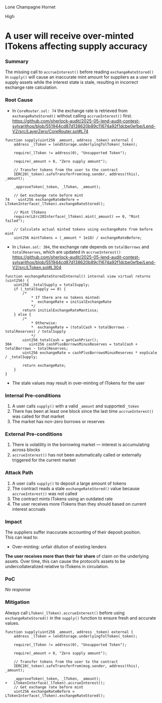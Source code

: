 Lone Champagne Hornet

High

# A user will receive over-minted lTokens affecting supply accuracy

### Summary

The missing call to `accrueInterest()` before reading `exchangeRateStored()` in `supply()` will cause an inaccurate mint amount for suppliers as a user will supply assets while the interest state is stale, resulting in incorrect exchange rate calculation.

### Root Cause

- In `CoreRouter.sol: 74` the exchange rate is retrieved from `exchangeRateStored()` without calling `accrueInterest()` first.
https://github.com/sherlock-audit/2025-05-lend-audit-contest-sylvarithos/blob/551944cd87d138620b89c11674a92f1dcbe0efbe/Lend-V2/src/LayerZero/CoreRouter.sol#L74
```solidity
function supply(uint256 _amount, address _token) external {
    address _lToken = lendStorage.underlyingTolToken(_token);

    require(_lToken != address(0), "Unsupported Token");

    require(_amount > 0, "Zero supply amount");

    // Transfer tokens from the user to the contract
    IERC20(_token).safeTransferFrom(msg.sender, address(this), _amount);

    _approveToken(_token, _lToken, _amount);

    // Get exchange rate before mint
74    uint256 exchangeRateBefore = LTokenInterface(_lToken).exchangeRateStored();

    // Mint lTokens
    require(LErc20Interface(_lToken).mint(_amount) == 0, "Mint failed");

    // Calculate actual minted tokens using exchangeRate from before mint
    uint256 mintTokens = (_amount * 1e18) / exchangeRateBefore;
```

- In `LToken.sol: 304`, the exchange rate depends on `totalBorrows` and `totalReserves`, which are updated in `accrueInterest()`
https://github.com/sherlock-audit/2025-05-lend-audit-contest-sylvarithos/blob/551944cd87d138620b89c11674a92f1dcbe0efbe/Lend-V2/src/LToken.sol#L304
```solidity
function exchangeRateStoredInternal() internal view virtual returns (uint256) {
    uint256 _totalSupply = totalSupply;
    if (_totalSupply == 0) {
        /*
            * If there are no tokens minted:
            *  exchangeRate = initialExchangeRate
            */
        return initialExchangeRateMantissa;
    } else {
        /*
            * Otherwise:
            *  exchangeRate = (totalCash + totalBorrows - totalReserves) / totalSupply
            */
        uint256 totalCash = getCashPrior();
304        uint256 cashPlusBorrowsMinusReserves = totalCash + totalBorrows - totalReserves;
        uint256 exchangeRate = cashPlusBorrowsMinusReserves * expScale / _totalSupply;

        return exchangeRate;
    }
}
```
- The stale values may result in over-minting of lTokens for the user

### Internal Pre-conditions

1. A user calls `supply()` with a valid `_amount` and supported `_token`
2. There has been at least one block since the last time `accrueInterest()` was called for that market
3. The market has non-zero borrows or reserves

### External Pre-conditions

1. There is volatility in the borrowing market — interest is accumulating across blocks
2. `accrueInterest()` has not been automatically called or externally triggered for the current market


### Attack Path

1. A user calls `supply()` to deposit a large amount of tokens
2. The contract reads a stale `exchangeRateStored()` value because `accrueInterest()` was not called
3. The contract mints lTokens using an outdated rate
4. The user receives more lTokens than they should based on current interest accruals

### Impact

The suppliers suffer inaccurate accounting of their deposit position.  
This can lead to:
- Over-minting: unfair dilution of existing lenders

**The user receives more than their fair share** of claim on the underlying assets. Over time, this can cause the protocol’s assets to be undercollateralized relative to lTokens in circulation.

### PoC

_No response_

### Mitigation

Always call `LToken(_lToken).accrueInterest()` before using `exchangeRateStored()` in the `supply()` function to ensure fresh and accurate values.  
```solidity
function supply(uint256 _amount, address _token) external {
    address _lToken = lendStorage.underlyingTolToken(_token);

    require(_lToken != address(0), "Unsupported Token");

    require(_amount > 0, "Zero supply amount");

    // Transfer tokens from the user to the contract
    IERC20(_token).safeTransferFrom(msg.sender, address(this), _amount);

    _approveToken(_token, _lToken, _amount);
+	LTokenInterface(_lToken).accrueInterest();
    // Get exchange rate before mint
    uint256 exchangeRateBefore = LTokenInterface(_lToken).exchangeRateStored();
```
